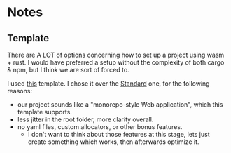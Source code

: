 # Notes 

## Template
There are A LOT of options concerning how to set up a project using wasm + rust. 
I would have preferred a setup without the complexity of both cargo & npm, but I think we are sort of forced to. 

I used [this](https://github.com/rustwasm/rust-webpack-template) template. I chose it over the [Standard](https://rustwasm.github.io/docs/book/game-of-life/hello-world.html) one, for the following reasons:
- our project sounds like a "monorepo-style Web application", which this template supports.
- less jitter in the root folder, more clarity overall.
- no yaml files, custom allocators, or other bonus features.
  - I don't want to think about those features at this stage, lets just create something which works, then afterwards optimize it. 


